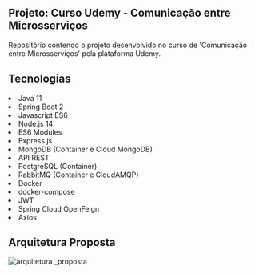 ## Projeto: Curso Udemy - Comunicação entre Microsserviços
Repositório contendo o projeto desenvolvido no curso de 'Comunicação entre Microsserviços' pela plataforma Udemy.

## Tecnologias
<li>Java 11</li>
<li>Spring Boot 2</li>
<li>Javascript ES6</li>
<li>Node.js 14</li>
<li>ES6 Modules</li>
<li>Express.js</li>
<li>MongoDB (Container e Cloud MongoDB)</li>
<li>API REST</li>
<li>PostgreSQL (Container)</li>
<li>RabbitMQ (Container e CloudAMQP)</li>
<li>Docker</li>
<li>docker-compose</li>
<li>JWT</li>
<li>Spring Cloud OpenFeign</li>
<li>Axios</li>

## Arquitetura Proposta
![arquitetura _proposta](https://user-images.githubusercontent.com/62951793/226497928-248627b2-4217-4590-aadb-40a2ecc0bb97.png)
